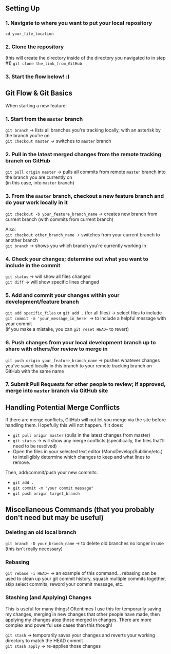 ## Setting Up

### 1. Navigate to where you want to put your local repository
`cd your_file_location`<br/>

### 2. Clone the repository
(this will create the directory inside of the directory you navigated to in step #1)
`git clone the_link_from_GitHub`<br/>

### 3.  Start the flow below!  :)


## Git Flow & Git Basics

When starting a new feature:
### 1.  Start from the `master` branch
`git branch` -> lists all branches you're tracking locally, with an asterisk by the branch you're on<br/>
`git checkout master` -> switches to `master` branch<br/>

### 2.  Pull in the latest merged changes from the remote tracking branch on GitHub
`git pull origin master` -> pulls all commits from remote `master` branch into the branch you are currently on<br/>
(in this case, into `master` branch)<br/>

### 3.  From the `master` branch, checkout a new feature branch and do your work locally in it
`git checkout -b your_feature_branch_name` -> creates new branch from current branch (with commits from current branch)<br/>

Also:<br/>
`git checkout other_branch_name` -> switches from your current branch to another branch<br/>
`git branch` -> shows you which branch you're currently working in<br/>

### 4.  Check your changes; determine out what you want to include in the commit
`git status` -> will show all files changed<br/>
`git diff` -> will show specific lines changed<br/>

### 5.  Add and commit your changes within your development/feature branch
`git add specific_files` or `git add .` (for all files) -> select files to include<br/>
`git commit -m 'your_message_in_here'` -> to include a helpful message with your commit<br/>
(if you make a mistake, you can `git reset HEAD~` to revert)<br/>

### 6.  Push changes from your local development branch up to share with others/for review to merge in
`git push origin your_feature_branch_name` -> pushes whatever changes you've saved locally in this branch to your remote tracking branch on GitHub with the same name<br/>

### 7.  Submit Pull Requests for other people to review; if approved, merge into `master` branch via GitHub site


## Handling Potential Merge Conflicts
If there are merge conflicts, GitHub will not let you merge via the site before handling them.  Hopefully this will not happen.  If it does:
* `git pull origin master` (pulls in the latest changes from master)<br/>
* `git status` -> will show any merge conflicts (specifically, the files that'll need to be resolved)<br/>
* Open the files in your selected text editor (MonoDevelop/Sublime/etc.) to intelligibly determine which changes to keep and what lines to remove.<br/>

Then, add/commit/push your new commits:
* `git add .`<br/>
* `git commit -m "your commit message"`<br/>
* `git push origin target_branch`<br/>


## Miscellaneous Commands (that you probably don't need but may be useful)

### Deleting an old local branch
`git branch -D your_branch_name` -> to delete old branches no longer in use (this isn't really necessary)<br/>

### Rebasing
`git rebase -i HEAD~` -> an example of this command... rebasing can be used to clean up your git commit history, squash multiple commits together, skip select commits, reword your commit message, etc.<br/>

### Stashing (and Applying) Changes
This is useful for many things!  Oftentimes I use this for temporarily saving my changes, merging in new changes that other people have made, then applying my changes atop those merged in changes.  There are more complex and powerful use cases than this though!<br/>

`git stash` -> temporarily saves your changes and reverts your working directory to match the HEAD commit<br/>
`git stash apply` -> re-applies those changes<br/>

